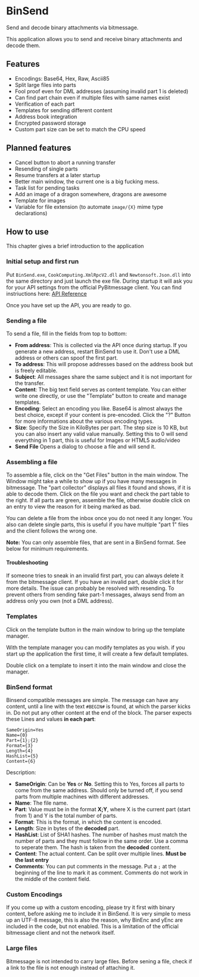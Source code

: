 BinSend
=======

Send and decode binary attachments via bitmessage.

This application allows you to send and receive binary attachments and decode them.

## Features
* Encodings: Base64, Hex, Raw, Ascii85
* Split large files into parts
* Fool proof even for DML addresses (assuming invalid part 1 is deleted)
* Can find part chain even if multiple files with same names exist
* Verification of each part
* Templates for sending different content
* Address book integration
* Encrypted password storage
* Custom part size can be set to match the CPU speed

## Planned features
* Cancel button to abort a running transfer
* Resending of single parts
* Resume transfers at a later startup
* Better main window, the current one is a big fucking mess.
* Task list for pending tasks
* Add an image of a dragon somewhere, dragons are awesome
* Template for images
* Variable for file extension (to automate `image/{X}` mime type declarations)

## How to use
This chapter gives a brief introduction to the application

### Initial setup and first run
Put `BinSend.exe`, `CookComputing.XmlRpcV2.dll` and `Newtonsoft.Json.dll`
into the same directory and just launch the exe file.
During startup it will ask you for your API settings from the official PyBitmessage client.
You can find instriuctions here: [API Reference](https://bitmessage.org/wiki/API)

Once you have set up the API, you are ready to go.

### Sending a file
To send a file, fill in the fields from top to bottom:

- **From address**: This is collected via the API once during startup. If you generate a new address, restart BinSend to use it. Don't use a DML address or others can spoof the first part.
- **To address**: This will propose addresses based on the address book but is freely editable.
- **Subject**: All messages share the same subject and it is not important for the transfer.
- **Content**: The big text field serves as content template. You can either write one directly, or use the "Template" button to create and manage templates.
- **Encoding**: Select an encoding you like. Base64 is almost always the best choice, except if your content is pre-encoded. Click the "?" Button for more informations about the various encoding types.
- **Size**: Specify the Size in KiloBytes per part. The step size is 10 KB, but you can also insert any valid value manually. Setting this to 0 will send everything in 1 part, this is useful for Images or HTML5 audio/video
- **Send File** Opens a dialog to choose a file and will send it.

### Assembling a file
To assemble a file, click on the "Get Files" button in the main window.
The Window might take a while to show up if you have many messages in bitmessage.
The "part collector" displays all files it  found and shows, if it is able to decode them.
Click on the file you want and check the part table to the right. If all parts are green, assemble the file, otherwise double click on an entry to view the reason for it being marked as bad.

You can delete a file from the inbox once you do not need it any longer.
You also can delete single parts, this is useful if you have multiple "part 1" files and the client follows the wrong one.

**Note:** You can only assemble files, that are sent in a BinSend format. See below for minimum requirements.

#### Troubleshooting
If someone tries to sneak in an invalid first part, you can always delete it from the bitmessage client.
If you have an invalid part, double click it for more details. The issue can probably be resolved with resending. To prevent others from sending fake part-1 messages, always send from an address only you own (not a DML address).

### Templates
Click on the template button in the main window to bring up the template manager.

With the template manager you can modify templates as you wish. if you start up the application the first time, it will create a few default templates.

Double click on a template to insert it into the main window and close the manager.

### BinSend format
Binsend compatible messages are simple. The message can have any content, until a line with the text `#BEGIN#` is found, at which the parser kicks in. Do not put any other content at the end of the block.
The parser expects these Lines and values **in each part**:

```
SameOrigin=Yes
Name={0}
Part={1};{2}
Format={3}
Length={4}
HashList={5}
Content={6}
```
Description:

- **SameOrigin**: Can be **Yes** or **No**. Setting this to Yes, forces all parts to come from the same address. Should only be turned off, if you send parts from multiple machines with different addresses.
- **Name**: The file name.
- **Part**: Value must be in the format **X;Y**, where X is the current part (start from 1) and Y is the total number of parts.
- **Format**: This is the format, in which the content is encoded.
- **Length**: Size in bytes of the **decoded** part.
- **HashList**: List of SHA1 hashes. The number of hashes must match the number of parts and they must follow in the same order. Use a comma to seperate them. The hash is taken from the **decoded** content.
- **Content**: The actual content. Can be split over multiple lines. **Must be the last entry**
- **Comments**: You can put comments in the message. Put a `;` at the beginning of the line to mark it as comment. Comments do not work in the middle of the content field.

### Custom Encodings
If you come up with a custom encoding, please try it first with binary content, before asking me to include it in BinSend. It is very simple to mess up an UTF-8 message, this is also the reason, why BinEnc and yEnc are included in the code, but not enabled. This is a limitation of the official bitmessage client and not the network itself.

### Large files
Bitmessage is not intended to carry large files. Before sening a file, check if a link to the file is not enough instead of attaching it.

